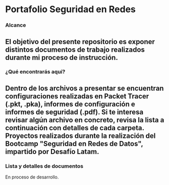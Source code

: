 ### <h1> Portafolio Seguridad en Redes </h1>

  ### Alcance

El objetivo del presente repositorio es exponer distintos documentos de trabajo realizados durante mi proceso de instrucción.
---

  ### ¿Qué encontrarás aquí?

Dentro de los archivos a presentar se encuentran configuraciones realizadas en Packet Tracer (.pkt, .pka), informes de configuración e informes de seguridad (.pdf). Si te interesa revisar algún archivo en concreto, revisa la lista a continuación con detalles de cada carpeta.
Proyectos realizados durante la realización del Bootcamp "Seguridad en Redes de Datos", impartido por Desafío Latam.
---

  ### Lista y detalles de documentos

En proceso de desarrollo.
